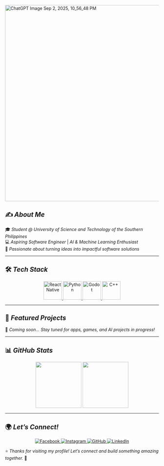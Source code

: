 <img width="1280" height="640" alt="ChatGPT Image Sep 2, 2025, 10_56_48 PM" src="https://github.com/user-attachments/assets/40c8c867-b261-4e7f-b3e5-fb7d77916e6f" />


## ✍️ *About Me*  
🎓 *Student @ University of Science and Technology of the Southern Philippines*  
💻 *Aspiring Software Engineer* | *AI & Machine Learning Enthusiast*  
🌟 *Passionate about turning ideas into impactful software solutions*  

---

## 🛠️ *Tech Stack*  
<p align="center">
  <a href="https://reactnative.dev/" target="_blank">
    <img src="https://cdn.jsdelivr.net/gh/devicons/devicon/icons/react/react-original-wordmark.svg" alt="React Native" width="60" height="60"/>
  </a>
  <a href="https://www.python.org/" target="_blank">
    <img src="https://cdn.jsdelivr.net/gh/devicons/devicon/icons/python/python-original.svg" alt="Python" width="60" height="60"/>
  </a>
  <a href="https://godotengine.org/" target="_blank">
    <img src="https://cdn.jsdelivr.net/gh/devicons/devicon/icons/godot/godot-original.svg" alt="Godot" width="60" height="60"/>
  </a>
  <a href="https://isocpp.org/" target="_blank">
    <img src="https://cdn.jsdelivr.net/gh/devicons/devicon/icons/cplusplus/cplusplus-original.svg" alt="C++" width="60" height="60"/>
  </a>
</p>

---

## 📌 *Featured Projects*  
🚧 *Coming soon… Stay tuned for apps, games, and AI projects in progress!*  

---

## 📊 *GitHub Stats*  
<p align="center">
  <img src="https://github-readme-stats.vercel.app/api?username=RonaldSalig&show_icons=true&theme=radical" height="150"/>
  <img src="https://github-readme-stats.vercel.app/api/top-langs/?username=RonaldSalig&layout=compact&theme=radical" height="150"/>
</p>

---

## 🌍 *Let’s Connect!*  
<p align="center">
  <a href="https://facebook.com/yourprofile" target="_blank">
    <img src="https://img.icons8.com/fluency/60/facebook.png" alt="Facebook"/>
  </a>
  <a href="https://instagram.com/yourprofile" target="_blank">
    <img src="https://img.icons8.com/fluency/60/instagram-new.png" alt="Instagram"/>
  </a>
  <a href="https://github.com/RonaldSalig" target="_blank">
    <img src="https://img.icons8.com/fluency/60/github.png" alt="GitHub"/>
  </a>
  <a href="https://linkedin.com/in/yourprofile" target="_blank">
    <img src="https://img.icons8.com/fluency/60/linkedin.png" alt="LinkedIn"/>
  </a>
</p>

⭐️ _Thanks for visiting my profile! Let’s connect and build something amazing together._ 🚀
